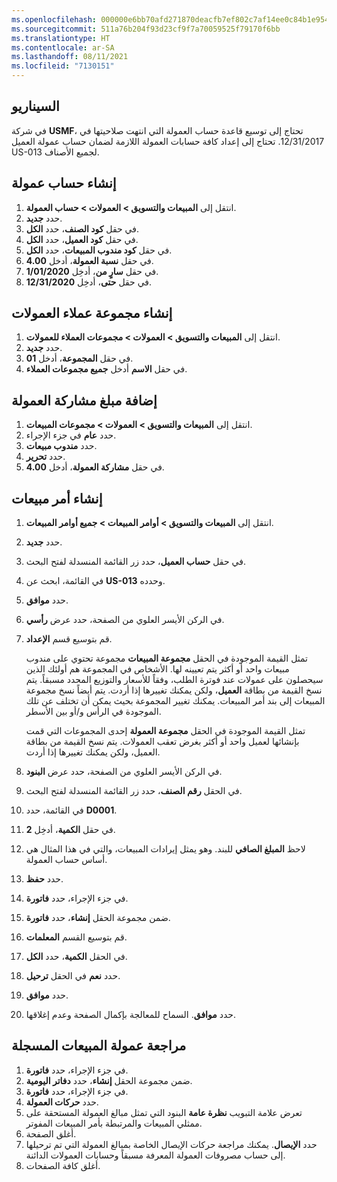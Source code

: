 ```yaml
---
ms.openlocfilehash: 000000e6bb70afd271870deacfb7ef802c7af14ee0c84b1e954cc9c36218fade
ms.sourcegitcommit: 511a76b204f93d23cf9f7a70059525f79170f6bb
ms.translationtype: HT
ms.contentlocale: ar-SA
ms.lasthandoff: 08/11/2021
ms.locfileid: "7130151"
---
```

## <a name="scenario"></a>السيناريو
في شركة **USMF**، تحتاج إلى توسيع قاعدة حساب العمولة التي انتهت صلاحيتها في 12/31/2017. تحتاج إلى إعداد كافة حسابات العمولة اللازمة لضمان حساب عمولة العميل US-013 لجميع الأصناف.

## <a name="create-a-commission-calculation"></a>إنشاء حساب عمولة
1. انتقل إلى **المبيعات والتسويق > العمولات > حساب العمولة**.
2. حدد **جديد‏‎**.
3. في حقل **كود الصنف**، حدد **الكل**.
4. في حقل **كود العميل**، حدد **الكل**.
5. في حقل **كود مندوب المبيعات**، حدد **الكل**.
6. في حقل **نسبة العمولة**، أدخل **4.00**.
7. في حقل **سارٍ من**، أدخِل **1/01/2020**.
8. في حقل **حتى**، أدخِل **12/31/2020**.

## <a name="create-a-commission-customer-group"></a>إنشاء مجموعة عملاء العمولات
1. انتقل إلى **المبيعات والتسويق > العمولات > مجموعات العملاء للعمولات**.
2. حدد **جديد‏‎**.
3. في حقل **المجموعة**، أدخل **01**.
4. في حقل **الاسم** أدخل **جميع مجموعات العملاء**.

## <a name="add-commission-share-amount"></a>إضافة مبلغ مشاركة العمولة
1. انتقل إلى **المبيعات والتسويق > العمولات > مجموعات المبيعات**.
2. حدد **عام** في جزء الإجراء.
3. حدد **مندوب مبيعات**.
4. حدد **تحرير**.
5. في حقل **مشاركة العمولة**، أدخل **4.00**.


## <a name="create-sales-order"></a>إنشاء أمر مبيعات
1.  انتقل إلى **المبيعات والتسويق > أوامر المبيعات > جميع أوامر المبيعات**.
1.  حدد **جديد‏‎**.
1.  في حقل **حساب العميل**، حدد زر القائمة المنسدلة لفتح البحث.
1.  في القائمة، ابحث عن **US-013** وحدده.
1. حدد **موافق**.
1. في الركن الأيسر العلوي من الصفحة، حدد عرض **رأسي**.
1. قم بتوسيع قسم **الإعداد**.

    تمثل القيمة الموجودة في الحقل **مجموعة المبيعات** مجموعة تحتوي على مندوب مبيعات واحد أو أكثر يتم تعيينه لها. الأشخاص في المجموعة هم أولئك الذين سيحصلون على عمولات عند فوترة الطلب، وفقاً للأسعار والتوزيع المحدد مسبقاً. يتم نسخ القيمة من بطاقة **العميل**، ولكن يمكنك تغييرها إذا أردت. يتم أيضاً نسخ مجموعة المبيعات إلى بند أمر المبيعات. يمكنك تغيير المجموعة بحيث يمكن أن تختلف عن تلك الموجودة في الرأس و/أو بين الأسطر.

    تمثل القيمة الموجودة في الحقل **مجموعة العمولة** إحدى المجموعات التي قمت بإنشائها لعميل واحد أو أكثر بغرض تعقب العمولات. يتم نسخ القيمة من بطاقة العميل، ولكن يمكنك تغييرها إذا أردت.

13.  في الركن الأيسر العلوي من الصفحة، حدد عرض **البنود**.
14. في الحقل **رقم الصنف**، حدد زر القائمة المنسدلة لفتح البحث.
19. في القائمة، حدد **D0001**.
20. في حقل **الكمية**، أدخِل **2**.
21. لاحظ **المبلغ الصافي** للبند. وهو يمثل إيرادات المبيعات، والتي في هذا المثال هي أساس حساب العمولة.
22. حدد **حفظ**.
23. في جزء الإجراء، حدد **فاتورة**.
24. ضمن مجموعة الحقل **إنشاء**، حدد **فاتورة**.
25. قم بتوسيع القسم **المعلمات**.
26. في الحقل **الكمية**، حدد **الكل**.
27. حدد **نعم** في الحقل **ترحيل**.
28. حدد **موافق**.
29. حدد **موافق**. السماح للمعالجة بإكمال الصفحة وعدم إغلاقها.

## <a name="review-the-registered-sales-commissions"></a>مراجعة عمولة المبيعات المسجلة

1.  في جزء الإجراء، حدد **فاتورة**.
2.  ضمن مجموعة الحقل **إنشاء**، حدد **‏‫دفاتر اليومية‬**.
3.  في جزء الإجراء، حدد **فاتورة**.
4.  حدد **حركات العمولة**.
5.  تعرض علامة التبويب **نظرة عامة** البنود التي تمثل مبالغ العمولة المستحقة على ممثلي المبيعات والمرتبطة بأمر المبيعات المفوتر.
6.  أغلق الصفحة.
7.  حدد **الإيصال**. يمكنك مراجعة حركات الإيصال الخاصة بمبالغ العمولة التي تم ترحيلها إلى حساب مصروفات العمولة المعرفة مسبقاً وحسابات العمولات الدائنة.
8.  أغلق كافة الصفحات.
